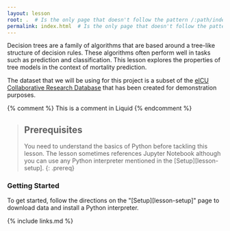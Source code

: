 ```yaml
---
layout: lesson
root: .  # Is the only page that doesn't follow the pattern /:path/index.html
permalink: index.html  # Is the only page that doesn't follow the pattern /:path/index.html
---
```

Decision trees are a family of algorithms that are based around a tree-like structure of decision rules. These algorithms often perform well in tasks such as prediction and classification. This lesson explores the properties of tree models in the context of mortality prediction.

The dataset that we will be using for this project is a subset of the [eICU Collaborative Research Database][eicu-crd] that has been created for demonstration purposes. 

<!-- this is an html comment -->

{% comment %} This is a comment in Liquid {% endcomment %}

> ## Prerequisites
>
> You need to understand the basics of Python before tackling this lesson. The lesson sometimes references Jupyter Notebook although you can use any Python interpreter mentioned in the [Setup][lesson-setup].
{: .prereq}

### Getting Started

To get started, follow the directions on the "[Setup][lesson-setup]" page to download data and install a Python interpreter.

[eicu-crd]: https://doi.org/10.13026/C2WM1R

{% include links.md %}
